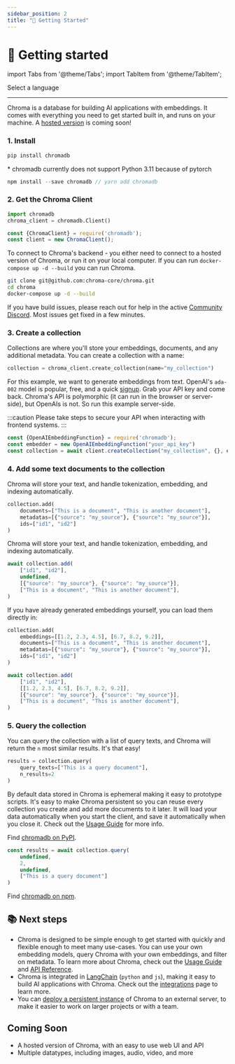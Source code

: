 ```yaml
---
sidebar_position: 2
title: "🔑 Getting Started"
---
```


# 🔑 Getting started

import Tabs from '@theme/Tabs';
import TabItem from '@theme/TabItem';

<div class="select-language">Select a language</div>

<Tabs queryString groupId="lang" queryString>
<TabItem value="py" label="Python"></TabItem>
<TabItem value="js" label="JavaScript"></TabItem>
</Tabs>

***

Chroma is a database for building AI applications with embeddings. It comes with everything you need to get started built in, and runs on your machine. A [hosted version](https://airtable.com/shrOAiDUtS2ILy5vZ) is coming soon!

### 1. Install

<Tabs queryString groupId="lang" className="hideTabSwitcher">
<TabItem value="py" label="Python">

```py
pip install chromadb
```
<span class="small-text em">* chromadb currently does not support Python 3.11 because of pytorch</span>

</TabItem>
<TabItem value="js" label="JavaScript">


```js
npm install --save chromadb // yarn add chromadb
```

</TabItem>

</Tabs>

### 2. Get the Chroma Client

<Tabs queryString groupId="lang" className="hideTabSwitcher">
<TabItem value="py" label="Python">

```python
import chromadb
chroma_client = chromadb.Client()
```

</TabItem>
<TabItem value="js" label="JavaScript">

```js
const {ChromaClient} = require('chromadb');
const client = new ChromaClient();
```

To connect to Chroma's backend - you either need to connect to a hosted version of Chroma, or run it on your local computer. If you can run `docker-compose up -d --build` you can run Chroma. 

```bash
git clone git@github.com:chroma-core/chroma.git
cd chroma
docker-compose up -d --build
```

If you have build issues, please reach out for help in the active [Community Discord](https://discord.gg/MMeYNTmh3x). Most issues get fixed in a few minutes.

</TabItem>

</Tabs>

### 3. Create a collection

Collections are where you'll store your embeddings, documents, and any additional metadata. You can create a collection with a name:

<Tabs queryString groupId="lang" className="hideTabSwitcher">
<TabItem value="py" label="Python">

```python
collection = chroma_client.create_collection(name="my_collection")
```

</TabItem>
<TabItem value="js" label="JavaScript">

For this example, we want to generate embeddings from text. OpenAI's `ada-002` model is popular, free, and a quick [signup](https://openai.com/api/). Grab your API key and come back. Chroma's API is polymorphic (it can run in the browser or server-side), but OpenAIs is not. So run this example server-side.

:::caution
Please take steps to secure your API when interacting with frontend systems.
:::

```js
const {OpenAIEmbeddingFunction} = require('chromadb');
const embedder = new OpenAIEmbeddingFunction("your_api_key")
const collection = await client.createCollection("my_collection", {}, embedder)
```

</TabItem>

</Tabs>



### 4. Add some text documents to the collection

<Tabs queryString groupId="lang" className="hideTabSwitcher">
<TabItem value="py" label="Python">

Chroma will store your text, and handle tokenization, embedding, and indexing automatically.

```python
collection.add(
    documents=["This is a document", "This is another document"],
    metadatas=[{"source": "my_source"}, {"source": "my_source"}],
    ids=["id1", "id2"]
)
```

</TabItem>
<TabItem value="js" label="JavaScript">

Chroma will store your text, and handle tokenization, embedding, and indexing automatically.

```js
await collection.add(
    ["id1", "id2"],
    undefined,
    [{"source": "my_source"}, {"source": "my_source"}],
    ["This is a document", "This is another document"],
) 
```

</TabItem>

</Tabs>



If you have already generated embeddings yourself, you can load them directly in:

<Tabs queryString groupId="lang" className="hideTabSwitcher">
<TabItem value="py" label="Python">

```python
collection.add(
    embeddings=[[1.2, 2.3, 4.5], [6.7, 8.2, 9.2]],
    documents=["This is a document", "This is another document"],
    metadatas=[{"source": "my_source"}, {"source": "my_source"}],
    ids=["id1", "id2"]
)
```

</TabItem>
<TabItem value="js" label="JavaScript">

```js
await collection.add(
    ["id1", "id2"],
    [[1.2, 2.3, 4.5], [6.7, 8.2, 9.2]],
    [{"source": "my_source"}, {"source": "my_source"}],
    ["This is a document", "This is another document"],
) 
```

</TabItem>

</Tabs>



### 5. Query the collection

You can query the collection with a list of query texts, and Chroma will return the `n` most similar results. It's that easy!

<Tabs queryString groupId="lang" className="hideTabSwitcher">
<TabItem value="py" label="Python">

```python
results = collection.query(
    query_texts=["This is a query document"],
    n_results=2
)
```

By default data stored in Chroma is ephemeral making it easy to prototype scripts. It's easy to make Chroma persistent so you can reuse every collection you create and add more documents to it later. It will load your data automatically when you start the client, and save it automatically when you close it. Check out the [Usage Guide](./usage-guide.md) for more info.

Find [chromadb on PyPI](https://pypi.org/project/chromadb/).


</TabItem>
<TabItem value="js" label="JavaScript">

```js
const results = await collection.query(
    undefined, 
    2, 
    undefined, 
    ["This is a query document"]
) 
```

Find [chromadb on npm](https://www.npmjs.com/package/chromadb).

</TabItem>

</Tabs>


## 📚 Next steps

- Chroma is designed to be simple enough to get started with quickly and flexible enough to meet many use-cases. You can use your own embedding models, query Chroma with your own embeddings, and filter on metadata. To learn more about Chroma, check out the [Usage Guide](./usage-guide.md) and [API Reference](./api-reference.md).
- Chroma is integrated in [LangChain](https://python.langchain.com/en/latest/modules/indexes/vectorstores.html?highlight=chroma#langchain.vectorstores.Chroma) (`python` and `js`), making it easy to build AI applications with Chroma. Check out the [integrations](./integrations.md) page to learn more.
- You can [deploy a persistent instance](./deployment) of Chroma to an external server, to make it easier to work on larger projects or with a team.

## Coming Soon

- A hosted version of Chroma, with an easy to use web UI and API
- Multiple datatypes, including images, audio, video, and more
